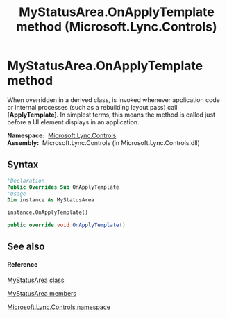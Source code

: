 ﻿---
title: MyStatusArea.OnApplyTemplate method  (Microsoft.Lync.Controls)
TOCTitle: 'OnApplyTemplate method '
ms:assetid: M:Microsoft.Lync.Controls.MyStatusArea.OnApplyTemplate_DI_3_UC_OCS14MrefLyncWPF
ms:mtpsurl: https://msdn.microsoft.com/en-us/library/microsoft.lync.controls.mystatusarea.onapplytemplate_di_3_uc_ocs14mreflyncwpf(v=office.15)
ms:contentKeyID: 48599432
ms.date: 07/28/2014
mtps_version: v=office.15
f1_keywords:
- Microsoft.Lync.Controls.MyStatusArea.OnApplyTemplate
dev_langs:
- CSharp
- JScript
- VB
- other
---

# MyStatusArea.OnApplyTemplate method

When overridden in a derived class, is invoked whenever application code or internal processes (such as a rebuilding layout pass) call **\[ApplyTemplate\]**. In simplest terms, this means the method is called just before a UI element displays in an application.

**Namespace:**  [Microsoft.Lync.Controls](microsoft-lync-controls-namespace_1.md)  
**Assembly:**  Microsoft.Lync.Controls (in Microsoft.Lync.Controls.dll)

## Syntax

``` vb
'Declaration
Public Overrides Sub OnApplyTemplate
'Usage
Dim instance As MyStatusArea

instance.OnApplyTemplate()
```

``` csharp
public override void OnApplyTemplate()
```

## See also

#### Reference

[MyStatusArea class](mystatusarea-class-microsoft-lync-controls_1.md)

[MyStatusArea members](mystatusarea-members-microsoft-lync-controls_1.md)

[Microsoft.Lync.Controls namespace](microsoft-lync-controls-namespace_1.md)

